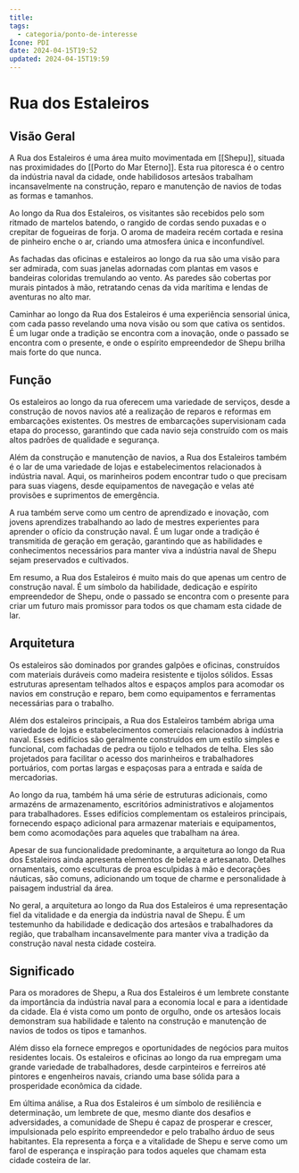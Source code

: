 ```yaml
---
title: 
tags:
  - categoria/ponto-de-interesse
Ícone: PDI
date: 2024-04-15T19:52
updated: 2024-04-15T19:59
---
```


# Rua dos Estaleiros

## Visão Geral

A Rua dos Estaleiros é uma área muito movimentada em [[Shepu]], situada nas proximidades do [[Porto do Mar Eterno]]. Esta rua pitoresca é o centro da indústria naval da cidade, onde habilidosos artesãos trabalham incansavelmente na construção, reparo e manutenção de navios de todas as formas e tamanhos.

Ao longo da Rua dos Estaleiros, os visitantes são recebidos pelo som ritmado de martelos batendo, o rangido de cordas sendo puxadas e o crepitar de fogueiras de forja. O aroma de madeira recém cortada e resina de pinheiro enche o ar, criando uma atmosfera única e inconfundível.

As fachadas das oficinas e estaleiros ao longo da rua são uma visão para ser admirada, com suas janelas adornadas com plantas em vasos e bandeiras coloridas tremulando ao vento. As paredes são cobertas por murais pintados à mão, retratando cenas da vida marítima e lendas de aventuras no alto mar.

Caminhar ao longo da Rua dos Estaleiros é uma experiência sensorial única, com cada passo revelando uma nova visão ou som que cativa os sentidos. É um lugar onde a tradição se encontra com a inovação, onde o passado se encontra com o presente, e onde o espírito empreendedor de Shepu brilha mais forte do que nunca.

## Função

Os estaleiros ao longo da rua oferecem uma variedade de serviços, desde a construção de novos navios até a realização de reparos e reformas em embarcações existentes. Os mestres de embarcações supervisionam cada etapa do processo, garantindo que cada navio seja construído com os mais altos padrões de qualidade e segurança.

Além da construção e manutenção de navios, a Rua dos Estaleiros também é o lar de uma variedade de lojas e estabelecimentos relacionados à indústria naval. Aqui, os marinheiros podem encontrar tudo o que precisam para suas viagens, desde equipamentos de navegação e velas até provisões e suprimentos de emergência.

A rua também serve como um centro de aprendizado e inovação, com jovens aprendizes trabalhando ao lado de mestres experientes para aprender o ofício da construção naval. É um lugar onde a tradição é transmitida de geração em geração, garantindo que as habilidades e conhecimentos necessários para manter viva a indústria naval de Shepu sejam preservados e cultivados.

Em resumo, a Rua dos Estaleiros é muito mais do que apenas um centro de construção naval. É um símbolo da habilidade, dedicação e espírito empreendedor de Shepu, onde o passado se encontra com o presente para criar um futuro mais promissor para todos os que chamam esta cidade de lar.

## Arquitetura

Os estaleiros são dominados por grandes galpões e oficinas, construídos com materiais duráveis como madeira resistente e tijolos sólidos. Essas estruturas apresentam telhados altos e espaços amplos para acomodar os navios em construção e reparo, bem como equipamentos e ferramentas necessárias para o trabalho.

Além dos estaleiros principais, a Rua dos Estaleiros também abriga uma variedade de lojas e estabelecimentos comerciais relacionados à indústria naval. Esses edifícios são geralmente construídos em um estilo simples e funcional, com fachadas de pedra ou tijolo e telhados de telha. Eles são projetados para facilitar o acesso dos marinheiros e trabalhadores portuários, com portas largas e espaçosas para a entrada e saída de mercadorias.

Ao longo da rua, também há uma série de estruturas adicionais, como armazéns de armazenamento, escritórios administrativos e alojamentos para trabalhadores. Esses edifícios complementam os estaleiros principais, fornecendo espaço adicional para armazenar materiais e equipamentos, bem como acomodações para aqueles que trabalham na área.

Apesar de sua funcionalidade predominante, a arquitetura ao longo da Rua dos Estaleiros ainda apresenta elementos de beleza e artesanato. Detalhes ornamentais, como esculturas de proa esculpidas à mão e decorações náuticas, são comuns, adicionando um toque de charme e personalidade à paisagem industrial da área.

No geral, a arquitetura ao longo da Rua dos Estaleiros é uma representação fiel da vitalidade e da energia da indústria naval de Shepu. É um testemunho da habilidade e dedicação dos artesãos e trabalhadores da região, que trabalham incansavelmente para manter viva a tradição da construção naval nesta cidade costeira.

## Significado

Para os moradores de Shepu, a Rua dos Estaleiros é um lembrete constante da importância da indústria naval para a economia local e para a identidade da cidade. Ela é vista como um ponto de orgulho, onde os artesãos locais demonstram sua habilidade e talento na construção e manutenção de navios de todos os tipos e tamanhos.

Além disso ela fornece empregos e oportunidades de negócios para muitos residentes locais. Os estaleiros e oficinas ao longo da rua empregam uma grande variedade de trabalhadores, desde carpinteiros e ferreiros até pintores e engenheiros navais, criando uma base sólida para a prosperidade econômica da cidade.

Em última análise, a Rua dos Estaleiros é um símbolo de resiliência e determinação, um lembrete de que, mesmo diante dos desafios e adversidades, a comunidade de Shepu é capaz de prosperar e crescer, impulsionada pelo espírito empreendedor e pelo trabalho árduo de seus habitantes. Ela representa a força e a vitalidade de Shepu e serve como um farol de esperança e inspiração para todos aqueles que chamam esta cidade costeira de lar.